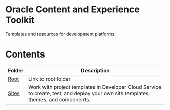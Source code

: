 # Oracle Content and Experience Toolkit

Templates and resources for development platforms.

# Contents
| Folder  | Description |
| ------------- | ------------- |
|  [Root](/../../) | Link to root folder|
|  [Sites](/Sites) | Work with project templates in Developer Cloud Service to create, test, and deploy your own site templates, themes, and components.|




